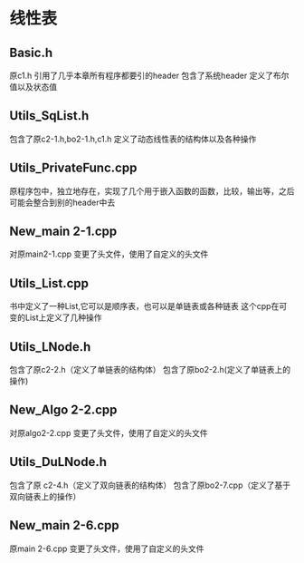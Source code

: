 # 线性表


## Basic.h

原c1.h 引用了几乎本章所有程序都要引的header
包含了系统header
定义了布尔值以及状态值

## Utils_SqList.h

包含了原c2-1.h,bo2-1.h,c1.h
定义了动态线性表的结构体以及各种操作

## Utils_PrivateFunc.cpp

原程序包中，独立地存在，实现了几个用于嵌入函数的函数，比较，输出等，之后可能会整合到别的header中去

## New_main 2-1.cpp

对原main2-1.cpp 变更了头文件，使用了自定义的头文件

## Utils_List.cpp

书中定义了一种List,它可以是顺序表，也可以是单链表或各种链表
这个cpp在可变的List上定义了几种操作

## Utils_LNode.h

包含了原c2-2.h（定义了单链表的结构体）
包含了原bo2-2.h(定义了单链表上的操作)

## New_Algo 2-2.cpp

对原algo2-2.cpp 变更了头文件，使用了自定义的头文件

## Utils_DuLNode.h

包含了原 c2-4.h（定义了双向链表的结构体）
包含了原bo2-7.cpp（定义了基于双向链表上的操作）

## New_main 2-6.cpp

原main 2-6.cpp 变更了头文件，使用了自定义的头文件

